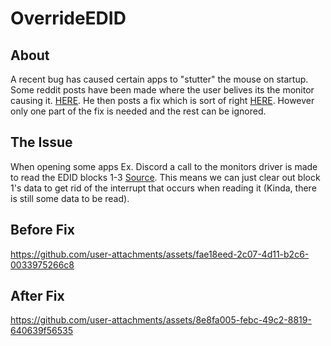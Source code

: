 # OverrideEDID

## About
A recent bug has caused certain apps to "stutter" the mouse on startup. Some reddit posts have been made where the user belives its the monitor causing it. [HERE](https://www.reddit.com/r/nvidia/comments/18jdogj/psa_you_may_be_experiencing_stutters_due_to_your/). He then posts a fix which is sort of right [HERE](https://www.reddit.com/r/nvidia/comments/198is3r/update_lg_monitors_causing_stuttering_fix/?utm_source=share&utm_medium=web3x&utm_name=web3xcss&utm_term=1&utm_content=share_button). However only one part of the fix is needed and the rest can be ignored.

## The Issue
When opening some apps Ex. Discord a call to the monitors driver is made to read the EDID blocks 1-3 [Source](https://learn.microsoft.com/en-us/windows-hardware/drivers/display/overriding-monitor-edids#overriding-an-edid-with-an-inf). This means we can just clear out block 1's data to get rid of the interrupt that occurs when reading it (Kinda, there is still some data to be read). 

## Before Fix



https://github.com/user-attachments/assets/fae18eed-2c07-4d11-b2c6-0033975266c8



## After Fix

https://github.com/user-attachments/assets/8e8fa005-febc-49c2-8819-640639f56535


